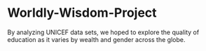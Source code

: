 # Worldly-Wisdom-Project
By analyzing UNICEF data sets, we hoped to explore the quality of education as it varies by wealth and gender across the globe.
